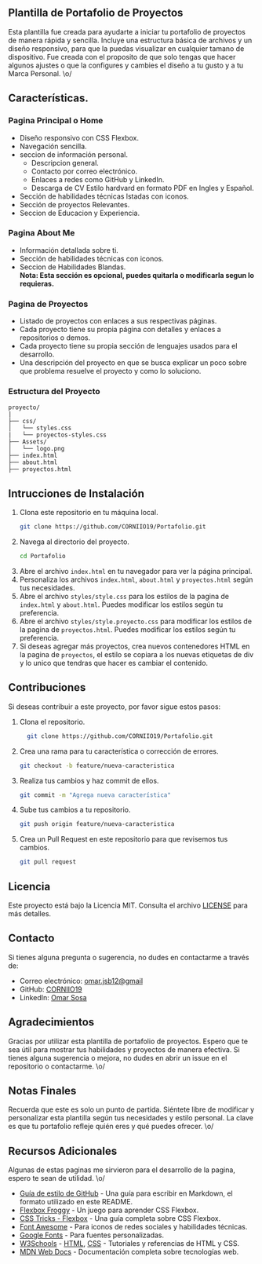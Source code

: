 ## Plantilla de Portafolio de Proyectos
Esta plantilla fue creada para ayudarte a iniciar tu portafolio de proyectos de manera rápida y sencilla. Incluye una estructura básica de archivos y un diseño responsivo, para que la puedas visualizar en cualquier tamano de dispositivo. Fue creada con el proposito de que solo tengas que hacer algunos ajustes o que la configures y cambies el diseño a tu gusto y a tu Marca Personal. \o/

## Características.
### Pagina Principal o Home
- Diseño responsivo con CSS Flexbox.
- Navegación sencilla.
- seccion de información personal.
    - Descripcion general.
    - Contacto por correo electrónico.
    - Enlaces a redes como GitHub y LinkedIn.
    - Descarga de CV Estilo hardvard en formato PDF en Ingles y Español.
- Sección de habilidades técnicas lstadas con iconos.
- Sección de proyectos Relevantes.
- Seccion de Educacion y Experiencia.

### Pagina About Me 
- Información detallada sobre ti.
- Sección de habilidades técnicas con iconos.
- Seccion de Habilidades Blandas.  
**Nota: Esta sección es opcional, puedes quitarla o modificarla segun lo requieras.**

### Pagina de Proyectos
- Listado de proyectos con enlaces a sus respectivas páginas.
- Cada proyecto tiene su propia página con detalles y enlaces a repositorios o demos.
- Cada proyecto tiene su propia sección de lenguajes usados para el desarrollo.
- Una descripción del proyecto en que se busca explicar un poco sobre que problema resuelve el proyecto y como lo soluciono.



### Estructura del Proyecto
```
proyecto/
|  
├── css/
│   └── styles.css
|   └── proyectos-styles.css
├── Assets/
│   └── logo.png
├── index.html
├── about.html
├── proyectos.html   
```
## Intrucciones de Instalación
1. Clona este repositorio en tu máquina local.
   ```bash
   git clone https://github.com/CORNIIO19/Portafolio.git 
    ```
2. Navega al directorio del proyecto.
   ```bash
   cd Portafolio
   ```
3. Abre el archivo `index.html` en tu navegador para ver la página principal.
4. Personaliza los archivos `index.html`, `about.html` y `proyectos.html` según tus necesidades.
5. Abre el archivo `styles/style.css` para los estilos de la pagina de `index.html` y `about.html`. Puedes modificar los estilos según tu preferencia.
6. Abre el archivo `styles/style.proyecto.css` para modificar los estilos de la pagina de `proyectos.html`. Puedes modificar los estilos según tu preferencia.
7. Si deseas agregar más proyectos, crea nuevos contenedores HTML en la pagina de `proyectos`, el estilo se copiara a los nuevas etiquetas de div y lo unico que tendras que hacer es cambiar el contenido.

## Contribuciones
Si deseas contribuir a este proyecto, por favor sigue estos pasos:
1. Clona el repositorio.
    ```bash   
      git clone https://github.com/CORNIIO19/Portafolio.git 
    ```
2. Crea una rama para tu característica o corrección de errores.
   ```bash
   git checkout -b feature/nueva-caracteristica
   ``` 
3. Realiza tus cambios y haz commit de ellos.
   ```bash
   git commit -m "Agrega nueva característica"
   ```
4. Sube tus cambios a tu repositorio.
   ```bash
   git push origin feature/nueva-caracteristica
   ```
5. Crea un Pull Request en este repositorio para que revisemos tus cambios.
    ```bash
    git pull request
    ```


## Licencia
Este proyecto está bajo la Licencia MIT. Consulta el archivo [LICENSE](LICENSE) para más detalles.


## Contacto
Si tienes alguna pregunta o sugerencia, no dudes en contactarme a través de:
- Correo electrónico: [omar.jsb12@gmail](mailto:omar.jsb12@gmail.com)
- GitHub: [CORNIIO19](https://github.com/CORNIIO19)
- LinkedIn: [Omar Sosa](https://www.linkedin.com/in/omar-sosa-2619jh12)

## Agradecimientos
Gracias por utilizar esta plantilla de portafolio de proyectos. Espero que te sea útil para mostrar tus habilidades y proyectos de manera efectiva. Si tienes alguna sugerencia o mejora, no dudes en abrir un issue en el repositorio o contactarme. \o/

## Notas Finales
Recuerda que este es solo un punto de partida. Siéntete libre de modificar y personalizar esta plantilla según tus necesidades y estilo personal. La clave es que tu portafolio refleje quién eres y qué puedes ofrecer. \o/

## Recursos Adicionales
Algunas de estas paginas me sirvieron para el desarrollo de la pagina, espero te sean de utilidad. \o/
- [Guía de estilo de GitHub](https://guides.github.com/features/mastering-markdown/) - Una guía para escribir en Markdown, el formato utilizado en este README.
- [Flexbox Froggy](https://flexboxfroggy.com/) - Un juego para aprender CSS Flexbox.
- [CSS Tricks - Flexbox](https://css-tricks.com/snippets/css/a-guide-to-flexbox/) - Una guía completa sobre CSS Flexbox.
- [Font Awesome](https://fontawesome.com/) - Para iconos de redes sociales y habilidades técnicas.
- [Google Fonts](https://fonts.google.com/) - Para fuentes personalizadas.
- [W3Schools](https://www.w3schools.com) - [HTML](https://www.w3schools.com/html/), [CSS](https://www.w3schools.com/css/) - Tutoriales y referencias de HTML y CSS.
- [MDN Web Docs](https://developer.mozilla.org/es/docs/Web) - Documentación completa sobre tecnologías web.

